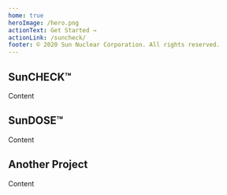 ```yaml
---
home: true
heroImage: /hero.png
actionText: Get Started →
actionLink: /suncheck/
footer: © 2020 Sun Nuclear Corporation. All rights reserved.
---
```


<div class="features">
  <div class="feature">
    <h2>SunCHECK™</h2>
    <p>Content</p>
  </div>
  <div class="feature">
    <h2>SunDOSE™</h2>
    <p>Content</p>
  </div>
  <div class="feature">
    <h2>Another Project</h2>
    <p>Content</p>
  </div>
</div>
